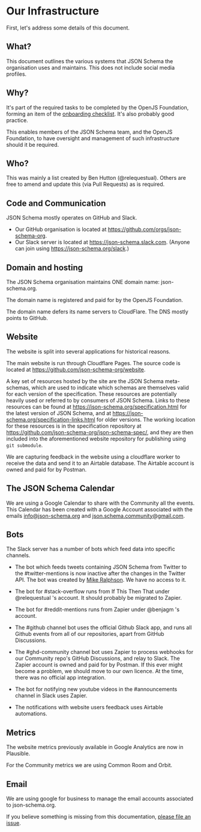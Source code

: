 # Our Infrastructure

First, let's address some details of this document.

## What?

This document outlines the various systems that JSON Schema the organisation uses and maintains.
This does not include social media profiles.

## Why?

It's part of the required tasks to be completed by the OpenJS Foundation, forming an item of the [onboarding checklist](https://github.com/openjs-foundation/cross-project-council/blob/main/PROJECT_PROGRESSION.md#onboarding-checklist).
It's also probably good practice.

This enables members of the JSON Schema team, and the OpenJS Foundation, to have oversight and management of such infrastructure should it be required.

## Who?

This was mainly a list created by Ben Hutton (@relequestual).
Others are free to amend and update this (via Pull Requests) as is required.

## Code and Communication
JSON Schema mostly operates on GitHub and Slack.

* Our GitHub organisation is located at https://github.com/orgs/json-schema-org.
* Our Slack server is located at https://json-schema.slack.com.
(Anyone can join using https://json-schema.org/slack.)

## Domain and hosting
The JSON Schema organisation maintains ONE domain name: json-schema.org.

The domain name is registered and paid for by the OpenJS Foundation.

The domain name defers its name servers to CloudFlare.
The DNS mostly points to GitHub.

## Website
The website is split into several applications for historical reasons.

The main website is run through Cloudflare Pages. The source code is located at https://github.com/json-schema-org/website.


A key set of resources hosted by the site are the JSON Schema meta-schemas, which are used to indicate which schemas are themselves valid for each version of the specification.
These resources are potentially heavily used or referred to by consumers of JSON Schema.
Links to these resources can be found at https://json-schema.org/specification.html for the latest version of JSON Schema, and at https://json-schema.org/specification-links.html for older versions.
The working location for these resources is in the specification repository at https://github.com/json-schema-org/json-schema-spec/, and they are then included into the aforementioned website repository for publishing using `git submodule`.

We are capturing feedback in the website using a cloudflare worker to receive the data and send it to an Airtable database. The Airtable account is owned and paid for by Postman.

## The JSON Schema Calendar
We are using a Google Calendar to share with the Community all the events. This Calendar has been created with a Google Account associated with the emails info@json-schema.org and json.schema.community@gmail.com.

## Bots
The Slack server has a number of bots which feed data into specific channels.

* The bot which feeds tweets containing JSON Schema from Twitter to the #twitter-mentions is now inactive after the changes in the Twitter API. The bot was created by [Mike Ralphson](https://twitter.com/PermittedSoc). We have no access to it.

* The bot for #stack-overflow runs from If This Then That under @relequestual 's account. It should probably be migrated to Zapier.

* The bot for #reddit-mentions runs from Zapier under @benjagm 's account. 

* The #github channel bot uses the official Github Slack app, and runs all Github events from all of our repositories, apart from GitHub Discussions.

* The #ghd-community channel bot uses Zapier to process webhooks for our Community repo's GitHub Discussions, and relay to Slack.
The Zapier account is owned and paid for by Postman. If this ever might become a problem, we should move to our own licence.
At the time, there was no official app integration.

* The bot for notifying new youtube videos in the #announcements channel in Slack uses Zapier.

* The notifications with website users feedback uses Airtable automations. 

## Metrics

The website metrics previously available in Google Analytics are now in Plausible.

For the Community metrics we are using Common Room and Orbit.

## Email

We are using google for business to manage the email accounts associated to json-schema.org.


If you believe something is missing from this documentation, [please file an issue](https://github.com/json-schema-org/community/issues/new?assignees=&labels=&template=action_item.md).
